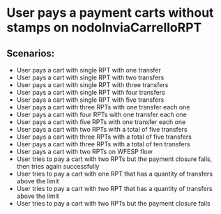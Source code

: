 # User pays a payment carts without stamps on nodoInviaCarrelloRPT

## Scenarios:

* User pays a cart with single RPT with one transfer
* User pays a cart with single RPT with two transfers
* User pays a cart with single RPT with three transfers
* User pays a cart with single RPT with four transfers
* User pays a cart with single RPT with five transfers
* User pays a cart with three RPTs with one transfer each one
* User pays a cart with four RPTs with one transfer each one
* User pays a cart with five RPTs with one transfer each one
* User pays a cart with two RPTs with a total of five transfers
* User pays a cart with three RPTs with a total of five transfers
* User pays a cart with three RPTs with a total of ten transfers
* User pays a cart with two RPTs on WFESP flow
* User tries to pay a cart with two RPTs but the payment closure fails, then tries again successfully
* User tries to pay a cart with one RPT that has a quantity of transfers above the limit
* User tries to pay a cart with two RPT that has a quantity of transfers above the limit
* User tries to pay a cart with two RPTs but the payment closure fails
